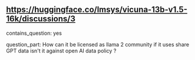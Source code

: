 ## https://huggingface.co/lmsys/vicuna-13b-v1.5-16k/discussions/3

contains_question: yes

question_part: How can it be licensed as llama 2 community if it uses share GPT data isn't it against open AI data policy ?
